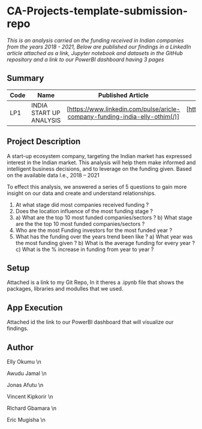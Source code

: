 # CA-Projects-template-submission-repo
*This is an analysis carried on the funding received in Indian companies from the years 2018 - 2021, Below are published our findings in a LinkedIn article attached as a link, Jupyter notebook and datasets in the GitHub repository and a link to our PowerBI dashboard having 3 pages*

## Summary
| Code      | Name        | Published Article |  Deployed App |
|-----------|-------------|:-------------:|------:|
| LP1  |  INDIA START UP ANALYSIS |  [https://www.linkedin.com/pulse/aricle-company-funding-india-elly-othim(/)] | [https://app.powerbi.com/groups/me/reports/87c65e32-aa9f-418a-af04-af3e9d6e7d1e](/) |

## Project Description
A start-up ecosystem company, targeting the Indian market has expressed interest in the Indian market.
This analysis will help them make informed and intelligent business decisions, and to leverage on the funding given.
Based on the available data I.e., 2018 – 2021

To effect this analysis, we answered a series of 5 questions to gain more insight on our data and create and understand relationships. 
1. At what stage did most companies received funding ?
2. Does the location influence of the most funding stage  ?
3.  a) What are the top 10 most funded companies/sectors ?
    b) What stage are the the top 10 most funded companies/sectors ?
4. Who are the most Funding investors for the most funded year ? 
5. What has the funding over the years trend been like ?
    a) What year was the most funding given ?
    b) What is the average funding for every year ?
    c) What is the % increase in funding from year to year ?

## Setup
Attached is a link to my Git Repo, In it theres a .ipynb file that shows the packages, libraries and modulles that we used. 

## App Execution
Attached id the link to our PowerBI dashboard that will visualize our findings.

## Author
Elly Okumu \n

Awudu Jamal \n

Jonas Afutu \n

Vincent Kipkorir \n

RIchard Gbamara \n

Eric Mugisha \n

